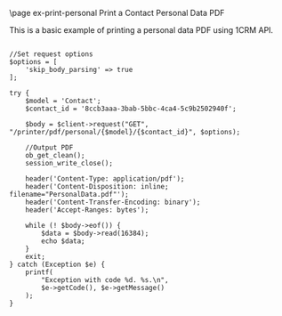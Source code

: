 \page ex-print-personal Print a Contact Personal Data PDF

This is a basic example of printing a personal data PDF using 1CRM API.

~~~~~~~~~~~~~{.php}

//Set request options
$options = [
    'skip_body_parsing' => true
];

try {
    $model = 'Contact';
    $contact_id = '8ccb3aaa-3bab-5bbc-4ca4-5c9b2502940f';

    $body = $client->request("GET", "/printer/pdf/personal/{$model}/{$contact_id}", $options);

    //Output PDF
    ob_get_clean();
    session_write_close();

    header('Content-Type: application/pdf');
    header('Content-Disposition: inline; filename="PersonalData.pdf"');
    header('Content-Transfer-Encoding: binary');
    header('Accept-Ranges: bytes');

    while (! $body->eof()) {
        $data = $body->read(16384);
        echo $data;
    }
    exit;
} catch (Exception $e) {
    printf(
        "Exception with code %d. %s.\n",
        $e->getCode(), $e->getMessage()
    );
}
~~~~~~~~~~~~~
